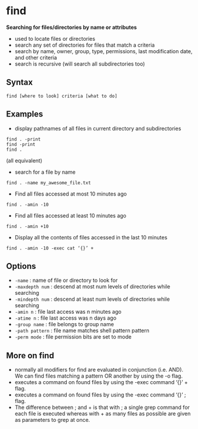 # find

**Searching for files/directories by name or attributes**

- used to locate files or directories
- search any set of directories for files that match a criteria
- search by name, owner, group, type, permissions, last modification date, and other criteria
- search is recursive (will search all subdirectories too)

## Syntax

```
find [where to look] criteria [what to do]
```

## Examples
- display pathnames of all files in current directory and subdirectories
```
find . -print
find -print
find .
```
(all equivalent)
- search for a file by name
```
find . -name my_awesome_file.txt
```
- Find all files accessed at most 10 minutes ago
```
find . -amin -10
```
- Find all files accessed at least 10 minutes ago
```
find . -amin +10
```
- Display all the contents of files accessed in the last 10 minutes
```
find . -amin -10 -exec cat ‘{}’ +
```

## Options
- `-name` : name of file or directory to look for
- `-maxdepth num` : descend at most num levels of directories while searching
- `-mindepth num` : descend at least num levels of directories while searching
- `-amin n` : file last access was n minutes ago
- `-atime n` : file last access was n days ago
- `-group name` : file belongs to group name
- `-path pattern` : file name matches shell pattern pattern
- `-perm mode` : file permission bits are set to mode

## More on find
- normally all modifiers for find are evaluated in conjunction (i.e. AND). We can find files matching a pattern OR another by using the -o flag.
- executes a command on found files by using the -exec command ‘{}’ + flag.
- executes a command on found files by using the -exec command ‘{}’ \; flag.
- The difference between \; and + is that with \; a single grep command for each file is executed whereas with + as many files as possible are given as parameters to grep at once.